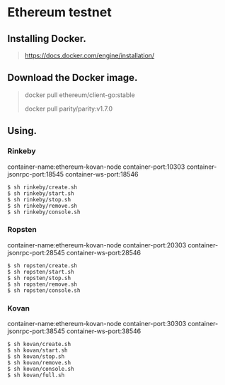 # Ethereum testnet

## Installing Docker.

> https://docs.docker.com/engine/installation/
>

## Download the Docker image.

> docker pull ethereum/client-go:stable
>
> docker pull parity/parity:v1.7.0
>

## Using.

### Rinkeby

container-name:ethereum-kovan-node
container-port:10303
container-jsonrpc-port:18545
container-ws-port:18546
```
$ sh rinkeby/create.sh
$ sh rinkeby/start.sh
$ sh rinkeby/stop.sh
$ sh rinkeby/remove.sh
$ sh rinkeby/console.sh

```

### Ropsten

container-name:ethereum-kovan-node
container-port:20303
container-jsonrpc-port:28545
container-ws-port:28546
```
$ sh ropsten/create.sh
$ sh ropsten/start.sh
$ sh ropsten/stop.sh
$ sh ropsten/remove.sh
$ sh ropsten/console.sh

```

### Kovan

container-name:ethereum-kovan-node
container-port:30303
container-jsonrpc-port:38545
container-ws-port:38546
```
$ sh kovan/create.sh
$ sh kovan/start.sh
$ sh kovan/stop.sh
$ sh kovan/remove.sh
$ sh kovan/console.sh
$ sh kovan/full.sh

```

